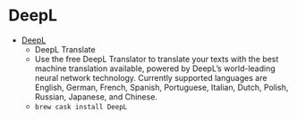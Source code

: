 # DeepL
- [DeepL](https://www.deepl.com/)
  -  DeepL Translate 
  - Use the free DeepL Translator to translate your texts with the best machine translation available, powered by DeepL’s world-leading neural network technology. Currently supported languages are English, German, French, Spanish, Portuguese, Italian, Dutch, Polish, Russian, Japanese, and Chinese.
  - `brew cask install DeepL`
